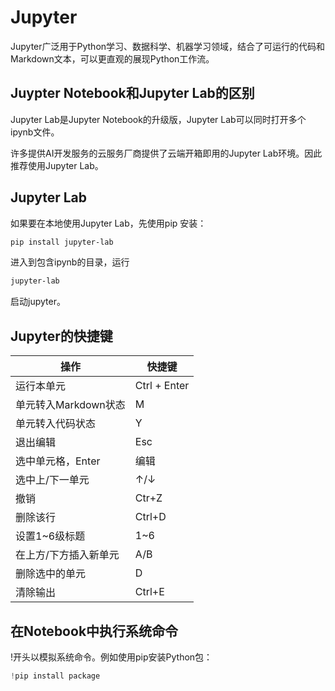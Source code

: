 
# Jupyter


Jupyter广泛用于Python学习、数据科学、机器学习领域，结合了可运行的代码和Markdown文本，可以更直观的展现Python工作流。

##  Juypter Notebook和Jupyter Lab的区别

Jupyter Lab是Jupyter Notebook的升级版，Jupyter Lab可以同时打开多个ipynb文件。

许多提供AI开发服务的云服务厂商提供了云端开箱即用的Jupyter Lab环境。因此推荐使用Jupyter Lab。

##  Jupyter Lab

如果要在本地使用Jupyter Lab，先使用pip 安装：

```sh
pip install jupyter-lab
```

进入到包含ipynb的目录，运行

```sh
jupyter-lab
```

启动jupyter。

##  Jupyter的快捷键


操作	|	快捷键
---	|	---
运行本单元	|	Ctrl + Enter 
单元转入Markdown状态	|	M
单元转入代码状态	|	Y
退出编辑	|	Esc
选中单元格，Enter	|	编辑
选中上/下一单元	|	↑/↓
撤销	|	Ctr+Z 
删除该行	|	Ctrl+D
设置1~6级标题	|	1~6
在上方/下方插入新单元	|	A/B
删除选中的单元	|	D
清除输出	|	Ctrl+E


## 在Notebook中执行系统命令

!开头以模拟系统命令。例如使用pip安装Python包：

```py
!pip install package
```

